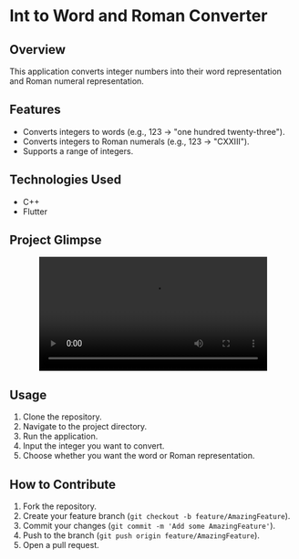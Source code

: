# Int to Word and Roman Converter

## Overview
This application converts integer numbers into their word representation and Roman numeral representation.

## Features
- Converts integers to words (e.g., 123 -> "one hundred twenty-three").
- Converts integers to Roman numerals (e.g., 123 -> "CXXIII").
- Supports a range of integers.

## Technologies Used
- C++
- Flutter

## Project Glimpse
<div align="center">
  <video src="https://github.com/anuragsharmark/IntToWordToRoman/assets/72140902/69a6c90e-be1a-48c0-8130-8d0ac7d64f51" width=400/>
</div>


## Usage
1. Clone the repository.
2. Navigate to the project directory.
3. Run the application.
4. Input the integer you want to convert.
5. Choose whether you want the word or Roman representation.

## How to Contribute
1. Fork the repository.
2. Create your feature branch (`git checkout -b feature/AmazingFeature`).
3. Commit your changes (`git commit -m 'Add some AmazingFeature'`).
4. Push to the branch (`git push origin feature/AmazingFeature`).
5. Open a pull request.


